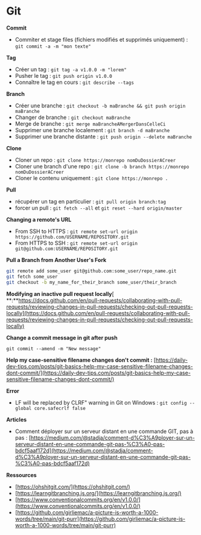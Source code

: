 # Git

**Commit**

* Commiter et stage files (fichiers modifiés et supprimés uniquement) : `git commit -a -m "mon texte"`

**Tag**

* Créer un tag : `git tag -a v1.0.0 -m "lorem"`
* Pusher le tag : `git push origin v1.0.0`
* Connaître le tag en cours : `git describe --tags`

**Branch**

* Créer une branche : `git checkout -b maBranche && git push origin maBranche`
* Changer de branche : `git checkout maBranche`
* Merge de branche : `git merge maBrancheAMergerDansCelleCi`
* Supprimer une branche localement : `git branch -d maBranche`
* Supprimer une branche distante : `git push origin --delete maBranche`

**Clone**

* Cloner un repo : `git clone https://monrepo nomDuDossierACreer`
* Cloner une branch d'une repo : `git clone -b branch https://monrepo nomDuDossierACreer`
* Cloner le contenu uniquement : `git clone https://monrepo .`

**Pull**

* récupérer un tag en particulier : `git pull origin branch:tag`
* forcer un pull : `git fetch --all` et `git reset --hard origin/master`

**Changing a remote's URL**

* From SSH to HTTPS : `git remote set-url origin https://github.com/USERNAME/REPOSITORY.git`
* From HTTPS to SSH : `git remote set-url origin git@github.com:USERNAME/REPOSITORY.git`

**Pull a Branch from Another User's Fork**

```bash
git remote add some_user git@github.com:some_user/repo_name.git
git fetch some_user
git checkout -b my_name_for_their_branch some_user/their_branch
```

**Modifying an inactive pull request locally**[ **:**https://docs.github.com/en/pull-requests/collaborating-with-pull-requests/reviewing-changes-in-pull-requests/checking-out-pull-requests-locally](https://docs.github.com/en/pull-requests/collaborating-with-pull-requests/reviewing-changes-in-pull-requests/checking-out-pull-requests-locally)

**Change a commit message in git after push**

```
git commit --amend -m "New message"
```

**Help my case-sensitive filename changes don't commit :** [https://daily-dev-tips.com/posts/git-basics-help-my-case-sensitive-filename-changes-dont-commit/](https://daily-dev-tips.com/posts/git-basics-help-my-case-sensitive-filename-changes-dont-commit/)

**Error**

* LF will be replaced by CLRF" warning in Git on Windows : `git config --global core.safecrlf false`

**Articles**

* Comment déployer sur un serveur distant en une commande GIT, pas à pas : [https://medium.com/@stadja/comment-d%C3%A9ployer-sur-un-serveur-distant-en-une-commande-git-pas-%C3%A0-pas-bdcf5aaf172d](https://medium.com/@stadja/comment-d%C3%A9ployer-sur-un-serveur-distant-en-une-commande-git-pas-%C3%A0-pas-bdcf5aaf172d)



**Ressources**

* [https://ohshitgit.com/](https://ohshitgit.com/)
* [https://learngitbranching.js.org/](https://learngitbranching.js.org/)
* [https://www.conventionalcommits.org/en/v1.0.0/](https://www.conventionalcommits.org/en/v1.0.0/)
* [https://github.com/girliemac/a-picture-is-worth-a-1000-words/tree/main/git-purr](https://github.com/girliemac/a-picture-is-worth-a-1000-words/tree/main/git-purr)
